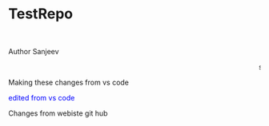 # TestRepo

<Br>
<p> Author Sanjeev </p>
<marquee>sanjeev</marquee>
<br>
<p> Making these changes from vs code<p>
<p><font color="blue">edited from vs code </font></p>
<p> Changes from webiste git hub</p>
